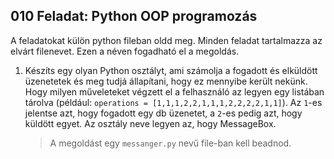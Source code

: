 ## 010 Feladat: Python OOP programozás

A feladatokat külön python fileban oldd meg. Minden feladat tartalmazza az elvárt filenevet. Ezen a néven fogadható el a megoldás.

1) Készíts egy olyan Python osztályt, ami számolja a fogadott és elküldött üzenetetek és meg tudjá állapítani, hogy ez mennyibe került nekünk. Hogy milyen műveleteket végzett el a felhasználó az legyen egy listában tárolva (például: `operations = [1,1,1,2,2,1,1,1,2,2,2,2,1,1]`). Az `1`-es jelentse azt, hogy fogadott egy db üzenetet, a `2`-es pedig azt, hogy küldött egyet. Az osztály neve legyen az, hogy MessageBox.
    > A megoldást egy `messanger.py` nevű file-ban kell beadnod.
